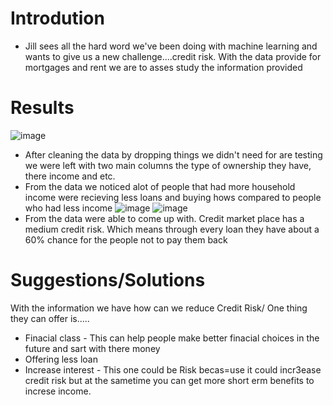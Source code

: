 # Introdution
- Jill sees all the hard word we've been doing with machine learning and wants to give us a new challenge....credit risk. With the data provide for mortgages and rent we are to asses study the information provided
# Results
![image](https://user-images.githubusercontent.com/107455101/203167447-9e0b5660-8f43-4217-ba81-38292782ef40.png)
- After cleaning the data by dropping things we didn't need for are testing we were left with two main columns the type of ownership they have, there income and etc.
- From the data we noticed alot of people that had more household income were recieving less loans and buying hows compared to people who had less income 
![image](https://user-images.githubusercontent.com/107455101/203168495-bbea64ba-896a-49fb-ac0d-c2566a137867.png)
![image](https://user-images.githubusercontent.com/107455101/203168652-dfe268a5-5b74-4bb6-ba54-dfe1ec7e6a56.png)
- From the data were able to come up with. Credit market place has a medium credit risk. Which means through every loan they have about a 60% chance for the people not to pay them back 
# Suggestions/Solutions
With the information we have how can we reduce Credit Risk/
One thing they can offer is..... 
- Finacial class - This can help people make better finacial choices in the future and sart with there money 
- Offering less loan 
- Increase interest - This one could be Risk becas=use it could incr3ease credit risk but at the sametime you can get more short erm benefits to increse income. 
